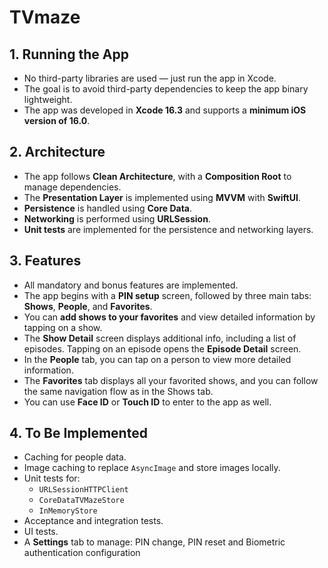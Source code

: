 # TVmaze

## 1. Running the App

- No third-party libraries are used — just run the app in Xcode.
- The goal is to avoid third-party dependencies to keep the app binary lightweight.
- The app was developed in **Xcode 16.3** and supports a **minimum iOS version of 16.0**.

## 2. Architecture

- The app follows **Clean Architecture**, with a **Composition Root** to manage dependencies.
- The **Presentation Layer** is implemented using **MVVM** with **SwiftUI**.
- **Persistence** is handled using **Core Data**.
- **Networking** is performed using **URLSession**.
- **Unit tests** are implemented for the persistence and networking layers.

## 3. Features

- All mandatory and bonus features are implemented.
- The app begins with a **PIN setup** screen, followed by three main tabs: **Shows**, **People**, and **Favorites**.
- You can **add shows to your favorites** and view detailed information by tapping on a show.
- The **Show Detail** screen displays additional info, including a list of episodes. Tapping on an episode opens the **Episode Detail** screen.
- In the **People** tab, you can tap on a person to view more detailed information.
- The **Favorites** tab displays all your favorited shows, and you can follow the same navigation flow as in the Shows tab.
- You can use **Face ID** or **Touch ID** to enter to the app as well.

## 4. To Be Implemented

- Caching for people data.
- Image caching to replace `AsyncImage` and store images locally.
- Unit tests for:
  - `URLSessionHTTPClient`
  - `CoreDataTVMazeStore`
  - `InMemoryStore`
- Acceptance and integration tests.
- UI tests.
- A **Settings** tab to manage: PIN change, PIN reset and Biometric authentication configuration
